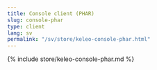 ```yaml
---
title: Console client (PHAR)
slug: console-phar
type: client
lang: sv
permalink: "/sv/store/keleo-console-phar.html"
---
```


{% include store/keleo-console-phar.md %}
